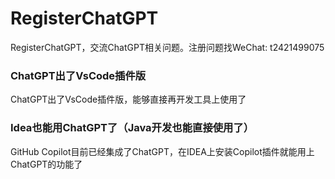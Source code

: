 # RegisterChatGPT
RegisterChatGPT，交流ChatGPT相关问题。注册问题找WeChat: t2421499075


### ChatGPT出了VsCode插件版
ChatGPT出了VsCode插件版，能够直接再开发工具上使用了

### Idea也能用ChatGPT了（Java开发也能直接使用了）
GitHub Copilot目前已经集成了ChatGPT，在IDEA上安装Copilot插件就能用上ChatGPT的功能了
